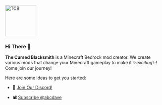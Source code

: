 <img src="https://avatars.githubusercontent.com/u/81420586?v=4" alt="TCB" style="height: 100px; width:100px;"/>

### Hi There 👋

**The Cursed Blacksmith** is a Minecraft Bedrock mod creator. We create various mods that change your Minecraft gameplay to make it ✨_exciting_✨! Come join our journey!

Here are some ideas to get you started:

- 💬 [Join Our Discord!](https://discord.com/invite/ZeVUDhuwpG)

- 📽️ [Subscribe @abcdave](https://www.youtube.com/@abcdave/videos)
